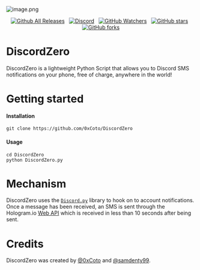 ![image.png](http://i.imgur.com/eQeaMUk.png)

<p align="center">
    <a href="https://github.com/0xCoto/DiscordZero/releases/latest"><img src="https://img.shields.io/github/downloads/0xCoto/DiscordZero/total.svg?style=flat-square&amp;colorA=191919&amp;colorB=6641E5" alt="Github All Releases" /></a>&nbsp;&nbsp;
    <a href="https://samdenty99.github.io/r?https://discord.gg/JB2tDGz"><img src="https://img.shields.io/discord/335836376031428618.svg?label=Discord&amp;style=flat-square&amp;colorA=191919&amp;colorB=A72F21" alt="Discord" /></a>&nbsp;&nbsp;
    <a href="https://github.com/0xCoto/DiscordZero/subscription"><img src="https://img.shields.io/github/watchers/0xCoto/DiscordZero.svg?label=Watch&amp;style=flat-square&amp;colorA=191919&amp;colorB=6641E5" alt="GitHub Watchers" /></a>&nbsp;&nbsp;
    <a href="https://github.com/0xCoto/DiscordZero"><img src="https://img.shields.io/github/stars/0xCoto/DiscordZero.svg?label=Star&amp;style=flat-square&amp;colorA=191919&amp;colorB=6641E5" alt="GitHub stars" /></a>&nbsp;&nbsp;
    <a href="https://github.com/0xCoto/DiscordZero/fork"><img src="https://img.shields.io/github/forks/0xCoto/DiscordZero.svg?label=Fork&amp;style=flat-square&amp;colorA=191919&amp;colorB=6641E5" alt="GitHub forks" /></a>
</p>

# DiscordZero

DiscordZero is a lightweight Python Script that allows you to Discord SMS notifications on your phone, free of charge, anywhere in the world!

# Getting started
#### Installation
```git clone https://github.com/0xCoto/DiscordZero```

#### Usage

```
cd DiscordZero
python DiscordZero.py
```


# Mechanism
DiscordZero uses the [`Discord.py`](https://github.com/Rapptz/discord.py) library to hook on to account notifications. Once a message has been received, an SMS is sent through the Hologram.io [Web API](https://hologram.io/docs/reference/cloud/http/#/reference/hologram-cloud/sms/send-sms-to-a-device) which is received in less than 10 seconds after being sent.

# Credits
DiscordZero was created by [@0xCoto](https://github.com/0xCoto) and [@samdenty99](https://github.com/samdenty99).

